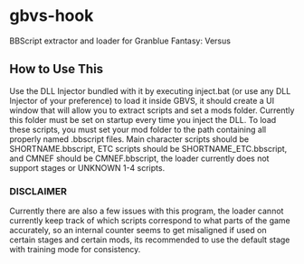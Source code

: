 # gbvs-hook
BBScript extractor and loader for Granblue Fantasy: Versus

## How to Use This
Use the DLL Injector bundled with it by executing inject.bat (or use any DLL Injector of your preference) to load it inside GBVS, it should create a UI window that will allow you to extract scripts and set a mods folder. Currently this folder must be set on startup every time you inject the DLL.
To load these scripts, you must set your mod folder to the path containing all properly named .bbscript files. Main character scripts should be SHORTNAME.bbscript, ETC scripts should be SHORTNAME_ETC.bbscript, and CMNEF should be CMNEF.bbscript, the loader currently does not support stages or UNKNOWN 1-4 scripts.

### DISCLAIMER
Currently there are also a few issues with this program, the loader cannot currently keep track of which scripts correspond to what parts of the game accurately, so an internal counter seems to get misaligned if used on certain stages and certain mods, its recommended to use the default stage with training mode for consistency.
